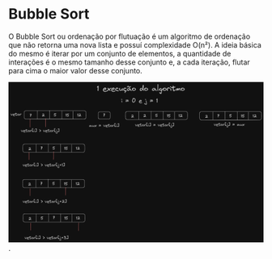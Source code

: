 # Bubble Sort

O Bubble Sort ou ordenação por flutuação é um algoritmo de ordenação que não retorna uma nova lista e possuí complexidade O(n²). A ideia básica do mesmo é iterar por um conjunto de elementos, a quantidade de interações é o mesmo tamanho desse conjunto e, a cada iteração, flutar para cima o maior valor desse conjunto.

![alt](bubbleSort.png).